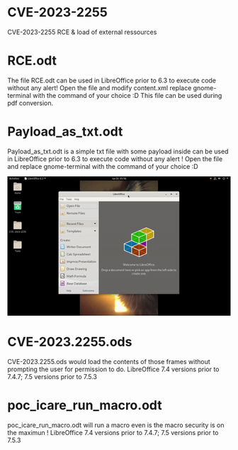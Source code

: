 # CVE-2023-2255

CVE-2023-2255
RCE & load of external ressources

# RCE.odt
The file RCE.odt can be used in LibreOffice prior to 6.3 to execute code without any alert! 
Open the file and modify content.xml replace gnome-terminal with the command of your choice :D
This file can be used during pdf conversion.

# Payload_as_txt.odt
Payload_as_txt.odt is a simple txt file with some payload inside can be used in LibreOffice prior to 6.3 to execute code  without any alert ! 
Open the file and replace gnome-terminal with the command of your choice :D


![payload_as_txt](https://raw.githubusercontent.com/Icare1337/LibreOffice_Tips_Bug_Bounty/main/CVE-2023-2255/payload_as_txt.gif)

# CVE-2023.2255.ods
CVE-2023.2255.ods would load the contents of those frames without prompting the user for permission to do.
LibreOffice 7.4 versions prior to 7.4.7; 7.5 versions prior to 7.5.3

# poc_icare_run_macro.odt
poc_icare_run_macro.odt will run a macro even is the macro security is on the maximun !
LibreOffice 7.4 versions prior to 7.4.7; 7.5 versions prior to 7.5.3
